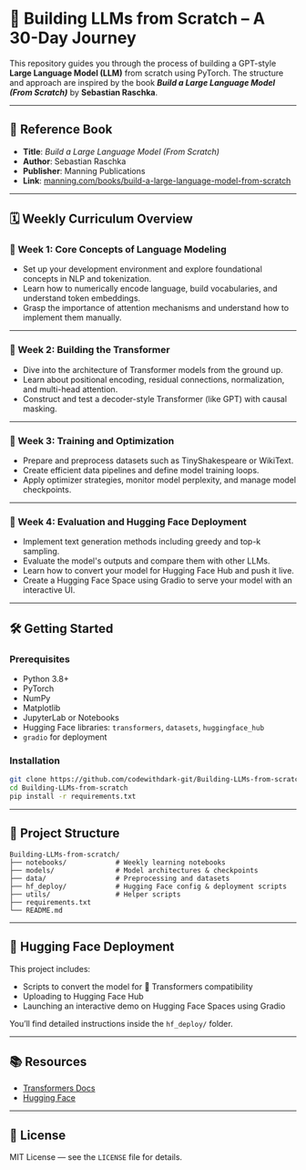 # 🧠 Building LLMs from Scratch – A 30-Day Journey

This repository guides you through the process of building a GPT-style **Large Language Model (LLM)** from scratch using PyTorch. The structure and approach are inspired by the book ***Build a Large Language Model (From Scratch)*** by **Sebastian Raschka**.

---

## 📘 Reference Book

* **Title**: *Build a Large Language Model (From Scratch)*
* **Author**: Sebastian Raschka
* **Publisher**: Manning Publications
* **Link**: [manning.com/books/build-a-large-language-model-from-scratch](https://www.manning.com/books/build-a-large-language-model-from-scratch)

---

## 🗓️ Weekly Curriculum Overview

### 🔹 Week 1: Core Concepts of Language Modeling

* Set up your development environment and explore foundational concepts in NLP and tokenization.
* Learn how to numerically encode language, build vocabularies, and understand token embeddings.
* Grasp the importance of attention mechanisms and understand how to implement them manually.

---

### 🔹 Week 2: Building the Transformer

* Dive into the architecture of Transformer models from the ground up.
* Learn about positional encoding, residual connections, normalization, and multi-head attention.
* Construct and test a decoder-style Transformer (like GPT) with causal masking.

---

### 🔹 Week 3: Training and Optimization

* Prepare and preprocess datasets such as TinyShakespeare or WikiText.
* Create efficient data pipelines and define model training loops.
* Apply optimizer strategies, monitor model perplexity, and manage model checkpoints.

---

### 🔹 Week 4: Evaluation and Hugging Face Deployment

* Implement text generation methods including greedy and top-k sampling.
* Evaluate the model's outputs and compare them with other LLMs.
* Learn how to convert your model for Hugging Face Hub and push it live.
* Create a Hugging Face Space using Gradio to serve your model with an interactive UI.

---

## 🛠️ Getting Started

### Prerequisites

* Python 3.8+
* PyTorch
* NumPy
* Matplotlib
* JupyterLab or Notebooks
* Hugging Face libraries: `transformers`, `datasets`, `huggingface_hub`
* `gradio` for deployment

### Installation

```bash
git clone https://github.com/codewithdark-git/Building-LLMs-from-scratch.git
cd Building-LLMs-from-scratch
pip install -r requirements.txt
```

---

## 📁 Project Structure

```
Building-LLMs-from-scratch/
├── notebooks/            # Weekly learning notebooks
├── models/               # Model architectures & checkpoints
├── data/                 # Preprocessing and datasets
├── hf_deploy/            # Hugging Face config & deployment scripts
├── utils/                # Helper scripts
├── requirements.txt
└── README.md
```

---

## 🚀 Hugging Face Deployment

This project includes:

* Scripts to convert the model for 🤗 Transformers compatibility
* Uploading to Hugging Face Hub
* Launching an interactive demo on Hugging Face Spaces using Gradio

You’ll find detailed instructions inside the `hf_deploy/` folder.

---

## 📚 Resources

* [Transformers Docs](https://huggingface.co/docs/transformers)
* [Hugging Face](https://huggingface.co)

---

## 📄 License

MIT License — see the `LICENSE` file for details.

